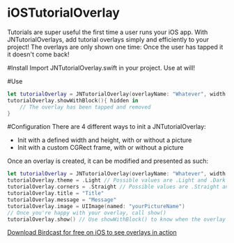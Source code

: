 # iOSTutorialOverlay
Tutorials are super useful the first time a user runs your iOS app. With JNTutorialOverlays, add tutorial overlays simply and efficiently to your project!
The overlays are only shown one time: Once the user has tapped it it doesn't come back!

#Install
Import JNTutorialOverlay.swift in your project. Use at will!

#Use
```swift
let tutorialOverlay = JNTutorialOverlay(overlayName: "Whatever", width: 300, height: 300, opacity: 0.8, title: "My first tutorial", message: "This is the default overlay")
tutorialOverlay.showWithBlock(){ hidden in
    // The overlay has been tapped and removed
}
```

#Configuration
There are 4 different ways to init a JNTutorialOverlay:
- Init with a defined width and height, with or without a picture
- Init with a custom CGRect frame, with or without a picture

Once an overlay is created, it can be modified and presented as such:
```swift
let tutorialOverlay = JNTutorialOverlay(overlayName: "Whatever", width: 300, height: 300, opacity: 0.8, title: "My first tutorial", message: "This is the default overlay")
tutorialOverlay.theme = .Light // Possible values are .Light and .Dark (default)
tutorialOverlay.corners = .Straight // Possible values are .Straight and .Rounded (default)
tutorialOverlay.title = "Title"
tutorialOverlay.message = "Message"
tutorialOverlay.image = UIImage(named: "yourPictureName")
// Once you're happy with your overlay, call show()
tutorialOverlay.show() // Use showWithBlock() to know when the overlay has disappeared
```

[Download Birdcast for free on iOS to see overlays in action](https://itunes.apple.com/us/app/birdcast-rapid-tweeting-for/id966526563?ls=1&mt=8)